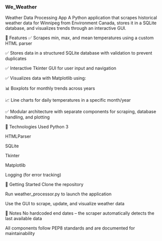 ### We_Weather
Weather Data Processing App
A Python application that scrapes historical weather data for Winnipeg from Environment Canada, stores it in a SQLite database, and visualizes trends through an interactive GUI.

🔧 Features
✅ Scrapes min, max, and mean temperatures using a custom HTML parser

✅ Stores data in a structured SQLite database with validation to prevent duplicates

✅ Interactive Tkinter GUI for user input and navigation

✅ Visualizes data with Matplotlib using:

📊 Boxplots for monthly trends across years

📈 Line charts for daily temperatures in a specific month/year

✅ Modular architecture with separate components for scraping, database handling, and plotting

📂 Technologies Used
Python 3

HTMLParser

SQLite

Tkinter

Matplotlib

Logging (for error tracking)

🚀 Getting Started
Clone the repository

Run weather_processor.py to launch the application

Use the GUI to scrape, update, and visualize weather data

📌 Notes
No hardcoded end dates – the scraper automatically detects the last available data

All components follow PEP8 standards and are documented for maintainability
